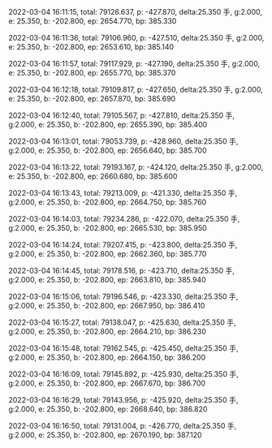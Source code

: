 2022-03-04 16:11:15, total: 79126.637, p: -427.870, delta:25.350 手, g:2.000, e: 25.350, b: -202.800, ep: 2654.770, bp: 385.330

2022-03-04 16:11:36, total: 79106.960, p: -427.510, delta:25.350 手, g:2.000, e: 25.350, b: -202.800, ep: 2653.610, bp: 385.140

2022-03-04 16:11:57, total: 79117.929, p: -427.190, delta:25.350 手, g:2.000, e: 25.350, b: -202.800, ep: 2655.770, bp: 385.370

2022-03-04 16:12:18, total: 79109.817, p: -427.650, delta:25.350 手, g:2.000, e: 25.350, b: -202.800, ep: 2657.870, bp: 385.690

2022-03-04 16:12:40, total: 79105.567, p: -427.810, delta:25.350 手, g:2.000, e: 25.350, b: -202.800, ep: 2655.390, bp: 385.400

2022-03-04 16:13:01, total: 79053.739, p: -428.960, delta:25.350 手, g:2.000, e: 25.350, b: -202.800, ep: 2656.640, bp: 385.700

2022-03-04 16:13:22, total: 79193.167, p: -424.120, delta:25.350 手, g:2.000, e: 25.350, b: -202.800, ep: 2660.680, bp: 385.600

2022-03-04 16:13:43, total: 79213.009, p: -421.330, delta:25.350 手, g:2.000, e: 25.350, b: -202.800, ep: 2664.750, bp: 385.760

2022-03-04 16:14:03, total: 79234.286, p: -422.070, delta:25.350 手, g:2.000, e: 25.350, b: -202.800, ep: 2665.530, bp: 385.950

2022-03-04 16:14:24, total: 79207.415, p: -423.800, delta:25.350 手, g:2.000, e: 25.350, b: -202.800, ep: 2662.360, bp: 385.770

2022-03-04 16:14:45, total: 79178.516, p: -423.710, delta:25.350 手, g:2.000, e: 25.350, b: -202.800, ep: 2663.810, bp: 385.940

2022-03-04 16:15:06, total: 79196.546, p: -423.330, delta:25.350 手, g:2.000, e: 25.350, b: -202.800, ep: 2667.950, bp: 386.410

2022-03-04 16:15:27, total: 79138.047, p: -425.630, delta:25.350 手, g:2.000, e: 25.350, b: -202.800, ep: 2664.210, bp: 386.230

2022-03-04 16:15:48, total: 79162.545, p: -425.450, delta:25.350 手, g:2.000, e: 25.350, b: -202.800, ep: 2664.150, bp: 386.200

2022-03-04 16:16:09, total: 79145.892, p: -425.930, delta:25.350 手, g:2.000, e: 25.350, b: -202.800, ep: 2667.670, bp: 386.700

2022-03-04 16:16:29, total: 79143.956, p: -425.920, delta:25.350 手, g:2.000, e: 25.350, b: -202.800, ep: 2668.640, bp: 386.820

2022-03-04 16:16:50, total: 79131.004, p: -426.770, delta:25.350 手, g:2.000, e: 25.350, b: -202.800, ep: 2670.190, bp: 387.120